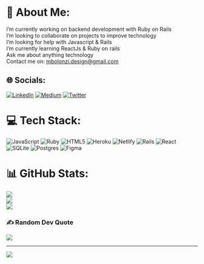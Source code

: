 # 💫 About Me:
 I’m currently working on backend development with Ruby on Rails<br>I’m looking to collaborate on projects to improve technology<br>I’m looking for help with Javascript & Rails<br>I’m currently learning ReactJs & Ruby on rails<br>Ask me about anything technology<br> Contact me on: mbolonzi.design@gmail.com <br>


## 🌐 Socials:
[![LinkedIn](https://img.shields.io/badge/LinkedIn-%230077B5.svg?logo=linkedin&logoColor=white)](https://linkedin.com/in/mbolonzi-peter) [![Medium](https://img.shields.io/badge/Medium-12100E?logo=medium&logoColor=white)](https://medium.com/@mbolonzi-design) [![Twitter](https://img.shields.io/badge/Twitter-%231DA1F2.svg?logo=Twitter&logoColor=white)](https://twitter.com/mbolonzi_) 

# 💻 Tech Stack:
![JavaScript](https://img.shields.io/badge/javascript-%23323330.svg?style=flat&logo=javascript&logoColor=%23F7DF1E) ![Ruby](https://img.shields.io/badge/ruby-%23CC342D.svg?style=flat&logo=ruby&logoColor=white) ![HTML5](https://img.shields.io/badge/html5-%23E34F26.svg?style=flat&logo=html5&logoColor=white) ![Heroku](https://img.shields.io/badge/heroku-%23430098.svg?style=flat&logo=heroku&logoColor=white) ![Netlify](https://img.shields.io/badge/netlify-%23000000.svg?style=flat&logo=netlify&logoColor=#00C7B7) ![Rails](https://img.shields.io/badge/rails-%23CC0000.svg?style=flat&logo=ruby-on-rails&logoColor=white) ![React](https://img.shields.io/badge/react-%2320232a.svg?style=flat&logo=react&logoColor=%2361DAFB) ![SQLite](https://img.shields.io/badge/sqlite-%2307405e.svg?style=flat&logo=sqlite&logoColor=white) ![Postgres](https://img.shields.io/badge/postgres-%23316192.svg?style=flat&logo=postgresql&logoColor=white) 	![Figma](https://img.shields.io/badge/figma-%23F24E1E.svg?style=flat&logo=figma&logoColor=white)
# 📊 GitHub Stats:
![](https://github-readme-stats.vercel.app/api?username=mbolonzi-design&theme=dark&hide_border=false&include_all_commits=false&count_private=false)<br/>
![](https://github-readme-streak-stats.herokuapp.com/?user=mbolonzi-design&theme=dark&hide_border=false)<br/>
![](https://github-readme-stats.vercel.app/api/top-langs/?username=mbolonzi-design&theme=dark&hide_border=false&include_all_commits=false&count_private=false&layout=compact)

### ✍️ Random Dev Quote
![](https://quotes-github-readme.vercel.app/api?type=horizontal&theme=dark)

---
[![](https://visitcount.itsvg.in/api?id=mbolonzi-design&icon=0&color=0)](https://visitcount.itsvg.in)

